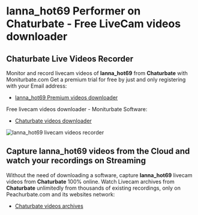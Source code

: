 # lanna_hot69 Performer on Chaturbate - Free LiveCam videos downloader

## Chaturbate Live Videos Recorder

Monitor and record livecam videos of **lanna_hot69** from **Chaturbate** with Moniturbate.com
Get a premium trial for free by just and only registering with your Email address:
* [lanna_hot69 Premium videos downloader](https://moniturbate.com/request-demo-licence-key.html)

Free livecam videos downloader - Moniturbate Software:
* [Chaturbate videos downloader](https://moniturbate.com/moniturbate-download-software.html)

![lanna_hot69 livecam videos recorder](https://peachurnet.com/templates/moniturbate-software.png)


## Capture lanna_hot69 videos from the Cloud and watch your recordings on Streaming

Without the need of downloading a software, capture **lanna_hot69** livecam videos from **Chaturbate** 100% online.
Watch Livecam archives from **Chaturbate** unlimitedly from thousands of existing recordings, only on Peachurbate.com and its websites network:
* [Chaturbate videos archives](https://peachurnet.com/)